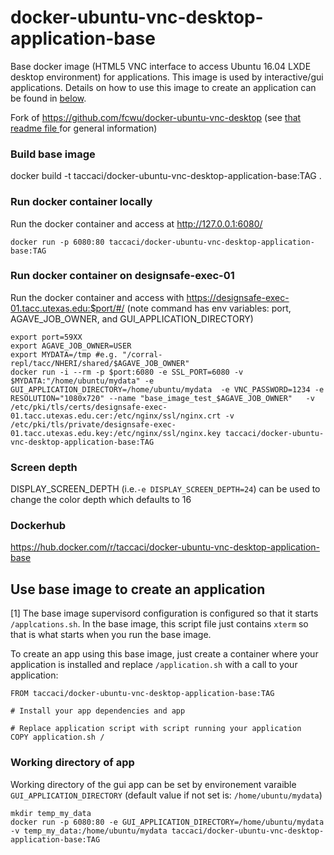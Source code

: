 docker-ubuntu-vnc-desktop-application-base
=========================

Base docker image (HTML5 VNC interface to access Ubuntu 16.04 LXDE desktop environment) for applications. This image is used by interactive/gui applications.  Details on how to use this image to create an application can be found in [below](#use-base-image-to-create-an-application).


Fork of https://github.com/fcwu/docker-ubuntu-vnc-desktop
(see [that readme file ](README_original.md) for general information)


### Build base image

docker build -t taccaci/docker-ubuntu-vnc-desktop-application-base:TAG .

### Run docker container locally

Run the docker container and access at http://127.0.0.1:6080/
```
docker run -p 6080:80 taccaci/docker-ubuntu-vnc-desktop-application-base:TAG
```

### Run docker container on designsafe-exec-01

Run the docker container and access with https://designsafe-exec-01.tacc.utexas.edu:$port/#/
(note command has env variables: port, AGAVE_JOB_OWNER, and GUI_APPLICATION_DIRECTORY)

```
export port=59XX
export AGAVE_JOB_OWNER=USER
export MYDATA=/tmp #e.g. "/corral-repl/tacc/NHERI/shared/$AGAVE_JOB_OWNER"
docker run -i --rm -p $port:6080 -e SSL_PORT=6080 -v $MYDATA:"/home/ubuntu/mydata" -e GUI_APPLICATION_DIRECTORY=/home/ubuntu/mydata  -e VNC_PASSWORD=1234 -e RESOLUTION="1080x720" --name "base_image_test_$AGAVE_JOB_OWNER"   -v /etc/pki/tls/certs/designsafe-exec-01.tacc.utexas.edu.cer:/etc/nginx/ssl/nginx.crt -v /etc/pki/tls/private/designsafe-exec-01.tacc.utexas.edu.key:/etc/nginx/ssl/nginx.key taccaci/docker-ubuntu-vnc-desktop-application-base:TAG
```

### Screen depth

DISPLAY_SCREEN_DEPTH (i.e.`-e DISPLAY_SCREEN_DEPTH=24`) can be used to change the color depth which defaults to 16

### Dockerhub

https://hub.docker.com/r/taccaci/docker-ubuntu-vnc-desktop-application-base

## Use base image to create an application
[1] The base image supervisord configuration is configured so that it starts `/applcations.sh`. In the base image, this script file just contains `xterm` so that is what starts when you run the base image.

To create an app using this base image, just create a container where your application is installed and replace `/application.sh` with a call to your application:

```
FROM taccaci/docker-ubuntu-vnc-desktop-application-base:TAG

# Install your app dependencies and app

# Replace application script with script running your application
COPY application.sh /
```

### Working directory of app 
Working directory of the gui app can be set by environement varaible `GUI_APPLICATION_DIRECTORY` (default value if not set is:  `/home/ubuntu/mydata`)

```
mkdir temp_my_data
docker run -p 6080:80 -e GUI_APPLICATION_DIRECTORY=/home/ubuntu/mydata -v temp_my_data:/home/ubuntu/mydata taccaci/docker-ubuntu-vnc-desktop-application-base:TAG
```

